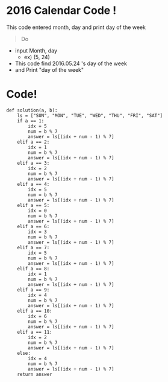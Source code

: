 # 2016 Calendar Code !

This code entered month, day and print day of the week

> Do

  - input Month, day
    - ex)   (5, 24)
  - This code find 2016.05.24 's day of the week
  - and Print "day of the week"

# Code!

```
def solution(a, b):
    ls = ["SUN", "MON", "TUE", "WED", "THU", "FRI", "SAT"]
    if a == 1:
        idx = 5
        num = b % 7
        answer = ls[(idx + num - 1) % 7]
    elif a == 2:
        idx = 1
        num = b % 7
        answer = ls[(idx + num - 1) % 7]
    elif a == 3:
        idx = 2
        num = b % 7
        answer = ls[(idx + num - 1) % 7]
    elif a == 4:
        idx = 5
        num = b % 7
        answer = ls[(idx + num - 1) % 7]
    elif a == 5:
        idx = 0
        num = b % 7
        answer = ls[(idx + num - 1) % 7]
    elif a == 6:
        idx = 3
        num = b % 7
        answer = ls[(idx + num - 1) % 7]
    elif a == 7:
        idx = 5
        num = b % 7
        answer = ls[(idx + num - 1) % 7]
    elif a == 8:
        idx = 1
        num = b % 7
        answer = ls[(idx + num - 1) % 7]
    elif a == 9:
        idx = 4
        num = b % 7
        answer = ls[(idx + num - 1) % 7]
    elif a == 10:
        idx = 6
        num = b % 7
        answer = ls[(idx + num - 1) % 7]
    elif a == 11:
        idx = 2
        num = b % 7
        answer = ls[(idx + num - 1) % 7]
    else:
        idx = 4
        num = b % 7
        answer = ls[(idx + num - 1) % 7]
    return answer
```
